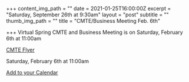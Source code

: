 +++
content_img_path = ""
date = 2021-01-25T16:00:00Z
excerpt = "Saturday, September 26th at 9:30am"
layout = "post"
subtitle = ""
thumb_img_path = ""
title = "CMTE/Business Meeting Feb. 6th"

+++
Virtual Spring CMTE and Business Meeting is on Saturday, February 6th at 11:00am

[CMTE Flyer](/images/cmte_flyer_feb_2021.pdf)

Saturday, February 6th at 11:00am

[Add to your Calendar](/images/spring-cmte-and-business-meeting.ics)
